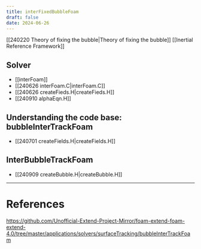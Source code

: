 ```yaml
---
title: interFixedBubbleFoam
draft: false
date: 2024-06-26
---
```


[[240220 Theory of fixing the bubble|Theory of fixing the bubble]]
[[Inertial Reference Framework]]

## Solver 
- [[interFoam]]
- [[240626 interFoam.C|interFoam.C]]
- [[240626 createFieds.H|createFieds.H]]
- [[240910 alphaEqn.H]]
## Understanding the code base: bubbleInterTrackFoam
- [[240701 createFields.H|createFields.H]]
## InterBubbleTrackFoam
- [[240909 createBubble.H|createBubble.H]]
 



---
# References
https://github.com/Unofficial-Extend-Project-Mirror/foam-extend-foam-extend-4.0/tree/master/applications/solvers/surfaceTracking/bubbleInterTrackFoam